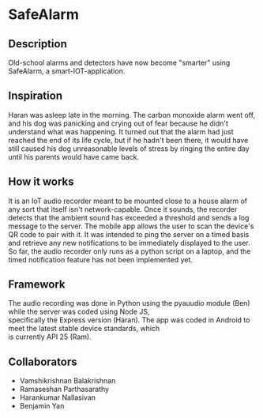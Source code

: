 # SafeAlarm

## Description

Old-school alarms and detectors have now become "smarter" using SafeAlarm, a smart-IOT-application.  

## Inspiration

Haran was asleep late in the morning. The carbon monoxide alarm went off, and his dog was panicking and crying out of fear because he didn't understand what was happening. It turned out that the alarm had just reached the end of its life cycle, but if he hadn't been there, it would have still caused his dog unreasonable levels of stress by ringing the entire day until his parents would have came back.


## How it works

It is an IoT audio recorder meant to be mounted close to a house alarm of any sort that itself isn't network-capable. Once it sounds, the recorder detects that the ambient sound has exceeded a threshold and sends a log message to the server. The mobile app allows the user to scan the device's QR code to pair with it. It was intended to ping the server on a timed basis and retrieve any new notifications to be immediately displayed to the user. So far, the audio recorder only runs as a python script on a laptop, and the timed notification feature has not been implemented yet.

## Framework

The audio recording was done in Python using the pyauudio module (Ben) while the server was coded using Node JS,  
specifically the Express version (Haran). The app was coded in Android to meet the latest stable device standards, which  
is currently API 25 (Ram).  

## Collaborators

* Vamshikrishnan Balakrishnan
* Ramaseshan Parthasarathy
* Harankumar Nallasivan
* Benjamin Yan
